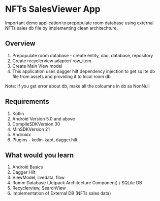 # NFTs SalesViewer App
Important demo application to prepopulate room database using external NFTs sales db file by implementing clean architechture. 

## Overview
1. Prepopulate room database - create entity, dao, database, repository
2. Create recyclerview adapter/ row_item
3. Create Main View model
4. This application uses dagger hilt dependency injection to get sqlite db file from assets and providing it to local room db

Note: If you get error about db, make all the coloumns in db as NonNull

## Requirements
1. Kotlin 
2. Android Version 5.0 and above
3. CompileSDKVersion 30
4. MinSDKVersion 21
5. Androidx
6. Plugins - kotlin-kapt, dagger.hilt


## What would you learn
1. Android Basics
2. Dagger Hilt
3. ViewModel, livedata, flow
4. Romm Database (Jetpack Architecture Component) / SQLite DB
5. Recyclerview, SearchView
6. Implementation of External DB (NFTs sales data)

